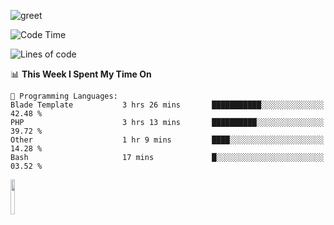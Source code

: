 ![greet](https://user-images.githubusercontent.com/44234583/146624354-9d461392-3676-4e7a-b12f-debc7319f53b.gif) 


<!--START_SECTION:waka-->
![Code Time](http://img.shields.io/badge/Code%20Time-783%20hrs%2012%20mins-blue)

![Lines of code](https://img.shields.io/badge/From%20Hello%20World%20I%27ve%20Written-10.7%20million%20lines%20of%20code-blue)

📊 **This Week I Spent My Time On** 

```text
💬 Programming Languages: 
Blade Template           3 hrs 26 mins       ███████████░░░░░░░░░░░░░░   42.48 % 
PHP                      3 hrs 13 mins       ██████████░░░░░░░░░░░░░░░   39.72 % 
Other                    1 hr 9 mins         ████░░░░░░░░░░░░░░░░░░░░░   14.28 % 
Bash                     17 mins             █░░░░░░░░░░░░░░░░░░░░░░░░   03.52 % 
```


<!--END_SECTION:waka-->
<img src="https://user-images.githubusercontent.com/44234583/191059235-95ebfce1-7fc7-4eee-baff-214d902e7c18.gif" width="12%"/>
